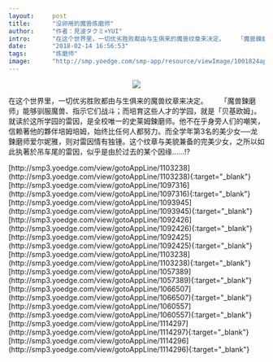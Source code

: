```yaml
---
layout:     post
title:      "没卵用的魔兽炼磨师"
author:     "作者：見波タクミ×YUI"
intro:      "在这个世界里，一切优劣胜败都由与生俱来的魔兽纹章来决定。 　　「魔兽鍊磨师」能够驯服魔兽、指示它们战斗；而培育这些人才的学园，就是「贝基欧姆」。就读於这所学园的雷因，是全校唯一的史莱姆鍊磨师。他不在乎身旁人们的嘲笑，信赖著他的夥伴培姆培姆，始终比任何人都努力。而全学年第3名的美少女──龙鍊磨师爱尔妮雅，则对雷因情有独锺。这个纹章与美貌兼备的完美少女，之所以如此执著於吊车尾的雷因，似乎是由於过去的某个因缘……!?"
date:       "2018-02-14 16:56:53"
tags:       "炼磨师"
image:      "http://smp.yoedge.com/smp-app/resource/viewImage/1001824appline.png"
---
```

<div style="text-align: center">
<p><img src="http://smp.yoedge.com/smp-app/resource/viewImage/1001824appline.png"/></p>
</div>
<p class="post-meta">
<span>在这个世界里，一切优劣胜败都由与生俱来的魔兽纹章来决定。 　　「魔兽鍊磨师」能够驯服魔兽、指示它们战斗；而培育这些人才的学园，就是「贝基欧姆」。就读於这所学园的雷因，是全校唯一的史莱姆鍊磨师。他不在乎身旁人们的嘲笑，信赖著他的夥伴培姆培姆，始终比任何人都努力。而全学年第3名的美少女──龙鍊磨师爱尔妮雅，则对雷因情有独锺。这个纹章与美貌兼备的完美少女，之所以如此执著於吊车尾的雷因，似乎是由於过去的某个因缘……!?</span>
</p>
[http://smp3.yoedge.com/view/gotoAppLine/1103238](http://smp3.yoedge.com/view/gotoAppLine/1103238){:target="_blank"}
[http://smp3.yoedge.com/view/gotoAppLine/1097316](http://smp3.yoedge.com/view/gotoAppLine/1097316){:target="_blank"}
[http://smp3.yoedge.com/view/gotoAppLine/1093945](http://smp3.yoedge.com/view/gotoAppLine/1093945){:target="_blank"}
[http://smp3.yoedge.com/view/gotoAppLine/1092426](http://smp3.yoedge.com/view/gotoAppLine/1092426){:target="_blank"}
[http://smp3.yoedge.com/view/gotoAppLine/1092425](http://smp3.yoedge.com/view/gotoAppLine/1092425){:target="_blank"}
[http://smp3.yoedge.com/view/gotoAppLine/1103238](http://smp3.yoedge.com/view/gotoAppLine/1103238){:target="_blank"}
[http://smp3.yoedge.com/view/gotoAppLine/1057389](http://smp3.yoedge.com/view/gotoAppLine/1057389){:target="_blank"}
[http://smp3.yoedge.com/view/gotoAppLine/1066507](http://smp3.yoedge.com/view/gotoAppLine/1066507){:target="_blank"}
[http://smp3.yoedge.com/view/gotoAppLine/1060557](http://smp3.yoedge.com/view/gotoAppLine/1060557){:target="_blank"}
[http://smp3.yoedge.com/view/gotoAppLine/1114297](http://smp3.yoedge.com/view/gotoAppLine/1114297){:target="_blank"}
[http://smp3.yoedge.com/view/gotoAppLine/1114296](http://smp3.yoedge.com/view/gotoAppLine/1114296){:target="_blank"}


